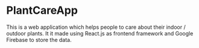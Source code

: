 # PlantCareApp
This is a web application which helps people to care about their indoor / outdoor plants. It it made using React.js as frontend framework and Google Firebase to store the data.
